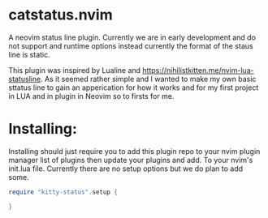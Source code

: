 # catstatus.nvim

A neovim status line plugin. Currently we are in early development and do not support and runtime options instead currently the format of the staus line is static. 

This plugin was inspired by Lualine and https://nihilistkitten.me/nvim-lua-statusline. As it seemed rather simple and I wanted to make my own basic sttatus line to gain an apperication for how it works and for my first project in LUA and in plugin in Neovim so to firsts for me.

# Installing:

Installing should just require you to add this plugin repo to your nvim plugin manager list of plugins then update your plugins and add. To your nvim's init.lua file. Currently there are no setup options but we do plan to add some.

```lua
require "kitty-status".setup {

}
```
